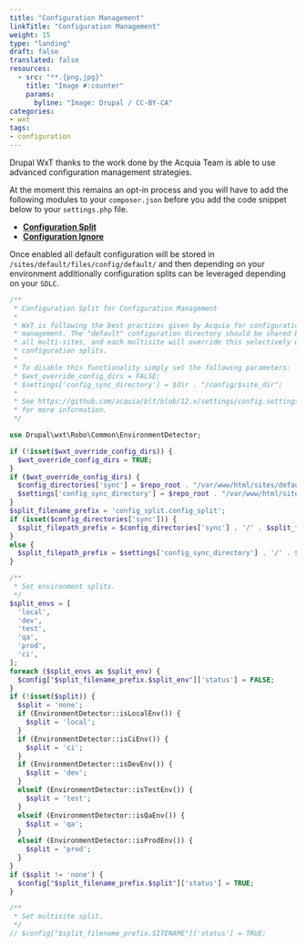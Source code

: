```yaml
---
title: "Configuration Management"
linkTitle: "Configuration Management"
weight: 15
type: "landing"
draft: false
translated: false
resources:
  - src: "**.{png,jpg}"
    title: "Image #:counter"
    params:
      byline: "Image: Drupal / CC-BY-CA"
categories:
- wxt
tags:
- configuration
---
```


Drupal WxT thanks to the work done by the Acquia Team is able to use advanced
configuration management strategies.

At the moment this remains an opt-in process and you will have to add the
following modules to your `composer.json` before you add the code snippet
below to your `settings.php` file.

- **[Configuration Split][config-split]**
- **[Configuration Ignore][config-ignore]**

Once enabled all default configuration will be stored in `/sites/default/files/config/default/`
and then depending on your environment additionally configuration splits can
be leveraged depending on your `SDLC`.

```php
/**
 * Configuration Split for Configuration Management
 *
 * WxT is following the best practices given by Acquia for configuration
 * management. The "default" configuration directory should be shared between
 * all multi-sites, and each multisite will override this selectively using
 * configuration splits.
 *
 * To disable this functionality simply set the following parameters:
 * $wxt_override_config_dirs = FALSE;
 * $settings['config_sync_directory'] = $dir . "/config/$site_dir";
 *
 * See https://github.com/acquia/blt/blob/12.x/settings/config.settings.php
 * for more information.
 */

use Drupal\wxt\Robo\Common\EnvironmentDetector;

if (!isset($wxt_override_config_dirs)) {
  $wxt_override_config_dirs = TRUE;
}
if ($wxt_override_config_dirs) {
  $config_directories['sync'] = $repo_root . "/var/www/html/sites/default/files/config/default";
  $settings['config_sync_directory'] = $repo_root . "/var/www/html/sites/default/files/config/default";
}
$split_filename_prefix = 'config_split.config_split';
if (isset($config_directories['sync'])) {
  $split_filepath_prefix = $config_directories['sync'] . '/' . $split_filename_prefix;
}
else {
  $split_filepath_prefix = $settings['config_sync_directory'] . '/' . $split_filename_prefix;
}

/**
 * Set environment splits.
 */
$split_envs = [
  'local',
  'dev',
  'test',
  'qa',
  'prod',
  'ci',
];
foreach ($split_envs as $split_env) {
  $config["$split_filename_prefix.$split_env"]['status'] = FALSE;
}
if (!isset($split)) {
  $split = 'none';
  if (EnvironmentDetector::isLocalEnv()) {
    $split = 'local';
  }
  if (EnvironmentDetector::isCiEnv()) {
    $split = 'ci';
  }
  if (EnvironmentDetector::isDevEnv()) {
    $split = 'dev';
  }
  elseif (EnvironmentDetector::isTestEnv()) {
    $split = 'test';
  }
  elseif (EnvironmentDetector::isQaEnv()) {
    $split = 'qa';
  }
  elseif (EnvironmentDetector::isProdEnv()) {
    $split = 'prod';
  }
}
if ($split != 'none') {
  $config["$split_filename_prefix.$split"]['status'] = TRUE;
}

/**
 * Set multisite split.
 */
// $config["$split_filename_prefix.SITENAME"]['status'] = TRUE;
```

<!-- Links Referenced -->

[config-ignore]: https://www.drupal.org/project/config_ignore
[config-split]:  https://www.drupal.org/project/config_split
